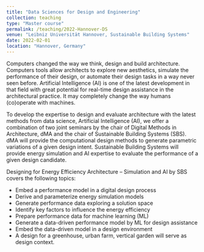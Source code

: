 ```yaml
---
title: "Data Sciences for Design and Engineering"
collection: teaching
type: "Master course"
permalink: /teaching/2022-Hannover-DS
venue: "Leibniz Universität Hannover, Sustainable Building Systems"
date: 2022-02-01
location: "Hannover, Germany"
---
```


Computers changed the way we think, design and build architecture. Computers tools allow architects to explore new aesthetics, simulate the performance of their design, or automate their design tasks in a way never seen before. Artificial Intelligence (AI) is one of the latest development in that field with great potential for real-time design assistance in the architectural practice. It may completely change the way humans (co)operate with machines.

To develop the expertise to design and evaluate architecture with the latest methods from data science, Artificial Intelligence (AI), we offer a combination of two joint seminars by the chair of Digital Methods in Architecture, dMA and the chair of Sustainable Building Systems (SBS). dMA will provide the computational design methods to generate parametric variations of a given design intent. Sustainable Building Systems will provide energy simulation and AI expertise to evaluate the performance of a given design candidate.

Designing for Energy Efficiency Architecture – Simulation and AI by SBS covers the following topics:

- Embed a performance model in a digital design process
- Derive and parameterize energy simulation models
- Generate performance data exploring a solution space
- Identify key factors to influence the energy efficiency
- Prepare performance data for machine learning (ML)
- Generate a data-driven performance model by ML for design assistance
- Embed the data-driven model in a design environment
- A design for a greenhouse, urban farm, vertical garden will serve as design context.
